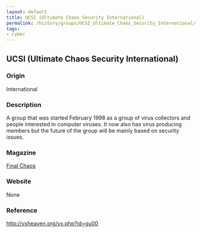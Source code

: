 ```yaml
---
layout: default
title: UCSI (Ultimate Chaos Security International)
permalink: /history/groups/UCSI_Ultimate_Chaos_Security_International/
tags:
- cyber
---
```


## UCSI (Ultimate Chaos Security International)

### Origin
International

### Description
A group that was started February 1998 as a group of virus collectors and people interested in computer viruses. It now also has virus producing members but the future of the group will be mainly based on security issues.

### Magazine
[Final Chaos](http://vxheaven.org/vx.php?id=zf01)

### Website
None

### Reference
http://vxheaven.org/vx.php?id=gu00
